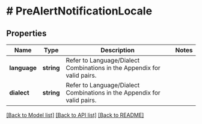 # # PreAlertNotificationLocale

## Properties

Name | Type | Description | Notes
------------ | ------------- | ------------- | -------------
**language** | **string** | Refer to Language/Dialect Combinations in the Appendix for valid pairs. |
**dialect** | **string** | Refer to Language/Dialect Combinations in the Appendix for valid pairs. |

[[Back to Model list]](../../README.md#models) [[Back to API list]](../../README.md#endpoints) [[Back to README]](../../README.md)
